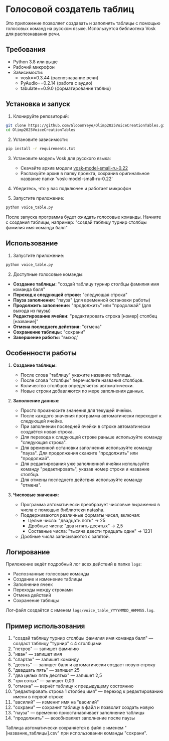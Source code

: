 # Голосовой создатель таблиц

Это приложение позволяет создавать и заполнять таблицы с помощью голосовых команд на русском языке. Используется библиотека Vosk для распознавания речи.

## Требования

- Python 3.8 или выше
- Рабочий микрофон
- Зависимости:
  - vosk==0.3.44 (распознавание речи)
  - PyAudio==0.2.14 (работа с аудио)
  - tabulate==0.9.0 (форматирование таблиц)

## Установка и запуск

1. Клонируйте репозиторий:
```bash
git clone https://github.com/GlooomYeye/Olimp2025VoiceCreationTables.git
cd Olimp2025VoiceCreationTables
```

2. Установите зависимости:
```bash
pip install -r requirements.txt
```

3. Установите модель Vosk для русского языка:
   - Скачайте архив модели [vosk-model-small-ru-0.22](https://alphacephei.com/vosk/models/vosk-model-small-ru-0.22.zip)
   - Распакуйте архив в папку проекта, сохранив оригинальное название папки 'vosk-model-small-ru-0.22'
   
4. Убедитесь, что у вас подключен и работает микрофон

5. Запустите приложение:
```bash
python voice_table.py
```

После запуска программа будет ожидать голосовые команды. Начните с создания таблицы, например:
"создай таблицу турнир столбцы фамилия имя команда балл"

## Использование

1. Запустите приложение:
```bash
python voice_table.py
```

2. Доступные голосовые команды:

- **Создание таблицы:**
  "создай таблицу турнир столбцы фамилия имя команда балл"
- **Переход к следующей строке:**
  "следующая строка"
- **Пауза заполнения:**
  "пауза" (для временной остановки работы)
- **Продолжить заполнение:**
  "продолжить" или "продолжай" (для выхода из паузы)
- **Редактирование ячейки:**
  "редактировать строка [номер] столбец [название]"
- **Отмена последнего действия:**
  "отмена"
- **Сохранение таблицы:**
  "сохрани"
- **Завершение работы:**
  "выход"

## Особенности работы

1. **Создание таблицы:**
   - После слова "таблицу" укажите название таблицы.
   - После слова "столбцы" перечислите названия столбцов.
   - Количество столбцов определяется автоматически.
   - Новые строки добавляются по мере заполнения данных.

2. **Заполнение данных:**
   - Просто произносите значения для текущей ячейки.
   - После каждого значения программа автоматически переходит к следующей ячейке.
   - При заполнении последней ячейки в строке автоматически создаётся новая строка.
   - Для перехода к следующей строке раньше используйте команду "следующая строка".
   - Для временной остановки заполнения используйте команду "пауза".
     Для продолжения скажите "продолжить" или "продолжай".
   - Для редактирования уже заполненной ячейки используйте команду "редактировать", указав номер строки и название столбца.
   - Для отмены последнего действия используйте команду "отмена".

3. **Числовые значения:**
    - Программа автоматически преобразует числовые выражения в числа с помощью библиотеки natasha.
    - Поддерживаются различные форматы чисел, включая:
      - Целые числа: "двадцать пять" → 25
      - Дробные числа: "два и пять десятых" → 2,5
      - Составные числа: "тысяча двести тридцать один" → 1231
    - Дробные числа записываются с запятой.

## Логирование

Приложение ведёт подробный лог всех действий в папке `logs`:
- Распознанные голосовые команды
- Создание и изменение таблицы
- Заполнение ячеек
- Переходы между строками
- Отмена действий
- Сохранение таблицы

Лог-файл создаётся с именем `logs/voice_table_YYYYMMDD_HHMMSS.log`.

## Пример использования

1. "создай таблицу турнир столбцы фамилия имя команда балл" — создаст таблицу "турнир" с 4 столбцами
2. "петров" — запишет фамилию
3. "иван" — запишет имя
4. "спартак" — запишет команду
5. "десять" — запишет балл и автоматически создаст новую строку
6. "двадцать пять" — запишет 25
7. "два целых пять десятых" — запишет 2,5
8. "три сотых" — запишет 0,03
9. "отмена" — вернёт таблицу к предыдущему состоянию
10. "редактировать строка 1 столбец имя" — переход к редактированию имени в первой строке
11. "василий" — изменит имя на "василий"
12. "сохрани" — сохранит таблицу в файл и позволит создать новую
13. "пауза" — временно приостанавливает заполнение таблицы
14. "продолжить" — возобновляет заполнение после паузы

Таблица автоматически сохраняется в файл с именем "[название_таблицы].csv" при использовании команды "сохрани".